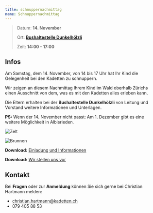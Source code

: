 ```yaml
---
title: schnuppernachmittag
name: Schnuppernachmittag
---
```

> Datum: **14. November**
>
> Ort: **[Bushaltestelle Dunkelhölzli](https://goo.gl/maps/F3WATzoKCWH2)**
>
> Zeit: **14:00 - 17:00**

## Infos

Am Samstag, dem 14. November, von 14 bis 17 Uhr hat Ihr Kind die Gelegenheit bei den Kadetten zu schnuppern.

Wir zeigen an diesem Nachmittag Ihrem Kind im Wald oberhalb Zürichs einen Ausschnitt von dem, was es mit den Kadetten alles erleben kann.

Die Eltern erhalten bei der **Bushaltestelle Dunkelhölzli** von Leitung und Vorstand weitere Informationen und Unterlagen.

**PS:** Wenn der 14. November nicht passt: Am 1. Dezember gibt es eine weitere Möglichkeit in Albisrieden.

![Zelt](pictures/zelt.jpg)

![Brunnen](pictures/wasser.jpg)

**Download:** [Einladung und Informationen](files/Einladung-2018-11-17.pdf)

**Download:** [Wir stellen uns vor](files/Kadetten-Zürich-Wir-stellen-uns-vor.pdf)

## Kontakt

Bei **Fragen** oder zur **Anmeldung** können Sie sich gerne bei Christian Hartmann melden:

* [christian.hartmann@kadetten.ch](mailto:christian.hartmann@kadetten.ch?subject=Kadetten-Schnuppernachmittag)
* 079 405 88 53
